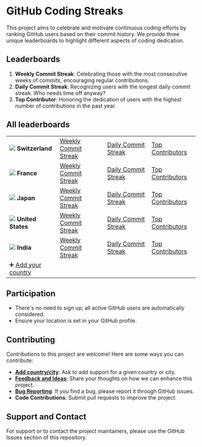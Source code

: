 # GitHub Coding Streaks

This project aims to celebrate and motivate continuous coding efforts by ranking GitHub users based on their commit history. We provide three unique leaderboards to highlight different aspects of coding dedication.

## Leaderboards

1. **Weekly Commit Streak**: Celebrating those with the most consecutive weeks of commits, encouraging regular contributions.
1. **Daily Commit Streak**: Recognizing users with the longest daily commit streak. Who needs time off anyway?
1. **Top Contributor**: Honoring the dedication of users with the highest number of contributions in the past year.

## All leaderboards

<table>
<tbody>
    <tr>
        <td>
            <img src="https://flagsapi.com/CH/flat/16.png" />
            <b>Switzerland</b>
        </td>
        <td><a href="docs/markdown/week-streak/ch.md">Weekly Commit Streak</a></td><td><a href="docs/markdown/day-streak/ch.md">Daily Commit Streak</a></td><td><a href="docs/markdown/contribution-count/ch.md">Top Contributors</a></td>
    </tr><tr>
        <td>
            <img src="https://flagsapi.com/FR/flat/16.png" />
            <b>France</b>
        </td>
        <td><a href="docs/markdown/week-streak/fr.md">Weekly Commit Streak</a></td><td><a href="docs/markdown/day-streak/fr.md">Daily Commit Streak</a></td><td><a href="docs/markdown/contribution-count/fr.md">Top Contributors</a></td>
    </tr><tr>
        <td>
            <img src="https://flagsapi.com/JP/flat/16.png" />
            <b>Japan</b>
        </td>
        <td><a href="docs/markdown/week-streak/jp.md">Weekly Commit Streak</a></td><td><a href="docs/markdown/day-streak/jp.md">Daily Commit Streak</a></td><td><a href="docs/markdown/contribution-count/jp.md">Top Contributors</a></td>
    </tr><tr>
        <td>
            <img src="https://flagsapi.com/US/flat/16.png" />
            <b>United States</b>
        </td>
        <td><a href="docs/markdown/week-streak/us.md">Weekly Commit Streak</a></td><td><a href="docs/markdown/day-streak/us.md">Daily Commit Streak</a></td><td><a href="docs/markdown/contribution-count/us.md">Top Contributors</a></td>
    </tr><tr>
        <td>
            <img src="https://flagsapi.com/IN/flat/16.png" />
            <b>India</b>
        </td>
        <td><a href="docs/markdown/week-streak/in.md">Weekly Commit Streak</a></td><td><a href="docs/markdown/day-streak/in.md">Daily Commit Streak</a></td><td><a href="docs/markdown/contribution-count/in.md">Top Contributors</a></td>
    </tr>
    <td>
        ➕ <a href="https://github.com/7PH/github-coding-streaks/issues/new">Add your country</a>
    </td>
    <td /><td /><td />
</tbody>
</table>

## Participation

-   There's no need to sign up; all active GitHub users are automatically considered.
-   Ensure your location is set in your GitHub profile.

## Contributing

Contributions to this project are welcome! Here are some ways you can contribute:

-   [**Add country/city**](https://github.com/7PH/github-coding-streaks/issues/new): Ask to add support for a given country or city.
-   [**Feedback and Ideas**](https://github.com/7PH/github-coding-streaks/issues/new): Share your thoughts on how we can enhance this project.
-   [**Bug Reporting**](https://github.com/7PH/github-coding-streaks/issues/new): If you find a bug, please report it through GitHub issues.
-   **Code Contributions**: Submit pull requests to improve the project.

## Support and Contact

For support or to contact the project maintainers, please use the GitHub Issues section of this repository.
